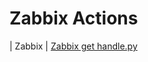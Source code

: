 

 # Zabbix Actions 

| Zabbix | [Zabbix get handle.py](https://github.com/unskript/Awesome-CloudOps-Automation/tree/master/Zabbix/legos/zabbix_get_handle) 
